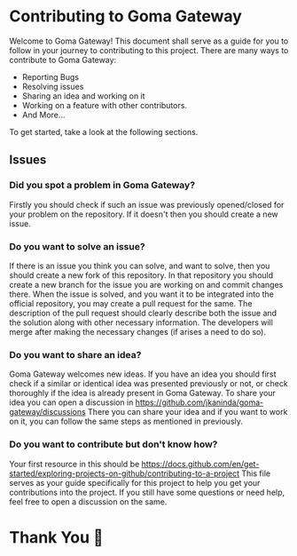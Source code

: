 # Contributing to Goma Gateway

Welcome to Goma Gateway! This document shall serve as a guide for you to follow in your journey to contributing to this project.
There are many ways to contribute to Goma Gateway:
- Reporting Bugs
- Resolving issues
- Sharing an idea and working on it
- Working on a feature with other contributors.
- And More…

To get started, take a look at the following sections.

## Issues

### Did you spot a problem in Goma Gateway?

Firstly you should check if such an issue was previously opened/closed for your problem on the repository. If it doesn't then you should create a new issue.

### Do you want to solve an issue?

If there is an issue you think you can solve, and want to solve, then you should create a new fork of this repository.
In that repository you should create a new branch for the issue you are working on and commit changes there.
When the issue is solved, and you want it to be integrated into the official repository, you may create a pull request for the same.
The description of the pull request should clearly describe both the issue and the solution along with other necessary information.
The developers will merge after making the necessary changes (if arises a need to do so).


### Do you want to share an idea?

Goma Gateway welcomes new ideas. If you have an idea you should first check if a similar or identical idea was presented previously or not, or check thoroughly if the idea is already present in Goma Gateway.
To share your idea you can open a discussion in https://github.com/jkaninda/goma-gateway/discussions
There you can share your idea and if you want to work on it, you can follow the same steps as mentioned in previously.

### Do you want to contribute but don't know how?

Your first resource in this should be https://docs.github.com/en/get-started/exploring-projects-on-github/contributing-to-a-project
This file serves as your guide specifically for this project to help you get your contributions into the project.
If you still have some questions or need help, feel free to open a discussion on the same.

# Thank You 🙏
